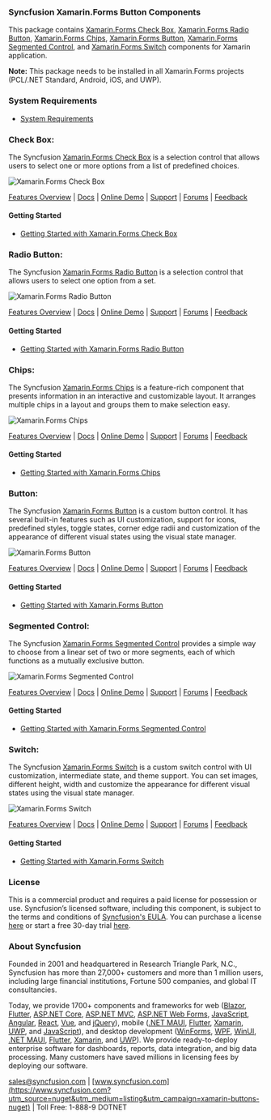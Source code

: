 ### Syncfusion Xamarin.Forms Button Components
This package contains [Xamarin.Forms Check Box](https://www.syncfusion.com/xamarin-ui-controls/xamarin-checkbox?utm_source=nuget&utm_medium=listing&utm_campaign=xamarin-buttons-nuget), [Xamarin.Forms Radio Button](https://www.syncfusion.com/xamarin-ui-controls/xamarin-radio-button?utm_source=nuget&utm_medium=listing&utm_campaign=xamarin-buttons-nuget), [Xamarin.Forms Chips](https://www.syncfusion.com/xamarin-ui-controls/xamarin-chips?utm_source=nuget&utm_medium=listing&utm_campaign=xamarin-buttons-nuget), [Xamarin.Forms Button](https://www.syncfusion.com/xamarin-ui-controls/xamarin-button?utm_source=nuget&utm_medium=listing&utm_campaign=xamarin-buttons-nuget), [Xamarin.Forms Segmented Control](https://www.syncfusion.com/xamarin-ui-controls/xamarin-segmented-control?utm_source=nuget&utm_medium=listing&utm_campaign=xamarin-buttons-nuget),  and [Xamarin.Forms Switch](https://www.syncfusion.com/xamarin-ui-controls/xamarin-switch?utm_source=nuget&utm_medium=listing&utm_campaign=xamarin-buttons-nuget) components for Xamarin application.

****Note:**** This package needs to be installed in all Xamarin.Forms projects (PCL/.NET Standard, Android, iOS, and UWP).

### System Requirements

* [System Requirements](https://help.syncfusion.com/xamarin/installation/system-requirements?utm_source=nuget&utm_medium=listing&utm_campaign=xamarin-buttons-nuget)

### Check Box:
The Syncfusion [Xamarin.Forms Check Box](https://www.syncfusion.com/xamarin-ui-controls/xamarin-checkbox?utm_source=nuget&utm_medium=listing&utm_campaign=xamarin-buttons-nuget) is a selection control that allows users to select one or more options from a list of predefined choices.

![Xamarin.Forms Check Box](https://cdn.syncfusion.com/nuget-readme/xamarin/xamarin_forms_checkbox.png)

[Features Overview](https://www.syncfusion.com/xamarin-ui-controls/xamarin-checkbox?utm_source=nuget&utm_medium=listing&utm_campaign=xamarin-buttons-nuget) | [Docs](https://help.syncfusion.com/xamarin/checkbox/getting-started?utm_source=nuget&utm_medium=listing&utm_campaign=xamarin-buttons-nuget) | [Online Demo](https://github.com/syncfusion/xamarin-demos?utm_source=nuget&utm_medium=listing&utm_campaign=xamarin-buttons-nuget) | [Support](https://support.syncfusion.com/create?utm_source=nuget&utm_medium=listing&utm_campaign=xamarin-buttons-nuget) | [Forums](https://www.syncfusion.com/forums/xamarin.forms?utm_source=nuget&utm_medium=listing&utm_campaign=xamarin-buttons-nuget) | [Feedback](https://www.syncfusion.com/feedback/xamarin-forms?utm_source=nuget&utm_medium=listing&utm_campaign=xamarin-buttons-nuget)

#### Getting Started

* [Getting Started with Xamarin.Forms Check Box](https://help.syncfusion.com/xamarin/checkbox/getting-started?utm_source=nuget&utm_medium=listing&utm_campaign=xamarin-buttons-nuget)

### Radio Button:
The Syncfusion [Xamarin.Forms Radio Button](https://www.syncfusion.com/xamarin-ui-controls/xamarin-radio-button?utm_source=nuget&utm_medium=listing&utm_campaign=xamarin-buttons-nuget) is a selection control that allows users to select one option from a set.

![Xamarin.Forms Radio Button](https://cdn.syncfusion.com/nuget-readme/xamarin/xamarin_forms_radiobutton.png)

[Features Overview](https://www.syncfusion.com/xamarin-ui-controls/xamarin-radio-button?utm_source=nuget&utm_medium=listing&utm_campaign=xamarin-buttons-nuget) | [Docs](https://help.syncfusion.com/xamarin/radio-button/getting-started?utm_source=nuget&utm_medium=listing&utm_campaign=xamarin-buttons-nuget) | [Online Demo](https://github.com/syncfusion/xamarin-demos?utm_source=nuget&utm_medium=listing&utm_campaign=xamarin-buttons-nuget) | [Support](https://support.syncfusion.com/create?utm_source=nuget&utm_medium=listing&utm_campaign=xamarin-buttons-nuget) | [Forums](https://www.syncfusion.com/forums/xamarin.forms?utm_source=nuget&utm_medium=listing&utm_campaign=xamarin-buttons-nuget) | [Feedback](https://www.syncfusion.com/feedback/xamarin-forms?utm_source=nuget&utm_medium=listing&utm_campaign=xamarin-buttons-nuget)

#### Getting Started

* [Getting Started with Xamarin.Forms Radio Button](https://help.syncfusion.com/xamarin/radio-button/getting-started?utm_source=nuget&utm_medium=listing&utm_campaign=xamarin-buttons-nuget)

### Chips:
The Syncfusion [Xamarin.Forms Chips](https://www.syncfusion.com/xamarin-ui-controls/xamarin-chips?utm_source=nuget&utm_medium=listing&utm_campaign=xamarin-buttons-nuget) is a feature-rich component that presents information in an interactive and customizable layout. It arranges multiple chips in a layout and groups them to make selection easy.

![Xamarin.Forms Chips](https://cdn.syncfusion.com/nuget-readme/xamarin/xamarin_forms_chips.png)

[Features Overview](https://www.syncfusion.com/xamarin-ui-controls/xamarin-chips?utm_source=nuget&utm_medium=listing&utm_campaign=xamarin-buttons-nuget) | [Docs](https://help.syncfusion.com/xamarin/chips/getting-started?utm_source=nuget&utm_medium=listing&utm_campaign=xamarin-buttons-nuget) | [Online Demo](https://github.com/syncfusion/xamarin-demos?utm_source=nuget&utm_medium=listing&utm_campaign=xamarin-buttons-nuget) | [Support](https://support.syncfusion.com/create?utm_source=nuget&utm_medium=listing&utm_campaign=xamarin-buttons-nuget) | [Forums](https://www.syncfusion.com/forums/xamarin.forms?utm_source=nuget&utm_medium=listing&utm_campaign=xamarin-buttons-nuget) | [Feedback](https://www.syncfusion.com/feedback/xamarin-forms?utm_source=nuget&utm_medium=listing&utm_campaign=xamarin-buttons-nuget)

#### Getting Started

* [Getting Started with Xamarin.Forms Chips](https://help.syncfusion.com/xamarin/chips/getting-started?utm_source=nuget&utm_medium=listing&utm_campaign=xamarin-buttons-nuget)

### Button:
The Syncfusion [Xamarin.Forms Button](https://www.syncfusion.com/xamarin-ui-controls/xamarin-button?utm_source=nuget&utm_medium=listing&utm_campaign=xamarin-buttons-nuget) is a custom button control. It has several built-in features such as UI customization, support for icons, predefined styles, toggle states, corner edge radii and customization of the appearance of different visual states using the visual state manager.

![Xamarin.Forms Button](https://cdn.syncfusion.com/nuget-readme/xamarin/xamarin_forms_button.png)

[Features Overview](https://www.syncfusion.com/xamarin-ui-controls/xamarin-button?utm_source=nuget&utm_medium=listing&utm_campaign=xamarin-buttons-nuget) | [Docs](https://help.syncfusion.com/xamarin/button/gettingstarted?utm_source=nuget&utm_medium=listing&utm_campaign=xamarin-buttons-nuget) | [Online Demo](https://github.com/syncfusion/xamarin-demos?utm_source=nuget&utm_medium=listing&utm_campaign=xamarin-buttons-nuget) | [Support](https://support.syncfusion.com/create?utm_source=nuget&utm_medium=listing&utm_campaign=xamarin-buttons-nuget) | [Forums](https://www.syncfusion.com/forums/xamarin.forms?utm_source=nuget&utm_medium=listing&utm_campaign=xamarin-buttons-nuget) | [Feedback](https://www.syncfusion.com/feedback/xamarin-forms?utm_source=nuget&utm_medium=listing&utm_campaign=xamarin-buttons-nuget)

#### Getting Started

* [Getting Started with Xamarin.Forms Button](https://help.syncfusion.com/xamarin/button/gettingstarted?utm_source=nuget&utm_medium=listing&utm_campaign=xamarin-buttons-nuget)

### Segmented Control:
The Syncfusion [Xamarin.Forms Segmented Control](https://www.syncfusion.com/xamarin-ui-controls/xamarin-segmented-control?utm_source=nuget&utm_medium=listing&utm_campaign=xamarin-buttons-nuget) provides a simple way to choose from a linear set of two or more segments, each of which functions as a mutually exclusive button.

![Xamarin.Forms Segmented Control](https://cdn.syncfusion.com/nuget-readme/xamarin/xamarin_forms_segmentedcontrol.png)

[Features Overview](https://www.syncfusion.com/xamarin-ui-controls/xamarin-segmented-control?utm_source=nuget&utm_medium=listing&utm_campaign=xamarin-buttons-nuget) | [Docs](https://help.syncfusion.com/xamarin/segmented-control/getting-started?utm_source=nuget&utm_medium=listing&utm_campaign=xamarin-buttons-nuget) | [Online Demo](https://github.com/syncfusion/xamarin-demos?utm_source=nuget&utm_medium=listing&utm_campaign=xamarin-buttons-nuget) | [Support](https://support.syncfusion.com/create?utm_source=nuget&utm_medium=listing&utm_campaign=xamarin-buttons-nuget) | [Forums](https://www.syncfusion.com/forums/xamarin.forms?utm_source=nuget&utm_medium=listing&utm_campaign=xamarin-buttons-nuget) | [Feedback](https://www.syncfusion.com/feedback/xamarin-forms?utm_source=nuget&utm_medium=listing&utm_campaign=xamarin-buttons-nuget)

#### Getting Started

* [Getting Started with Xamarin.Forms Segmented Control](https://help.syncfusion.com/xamarin/segmented-control/getting-started?utm_source=nuget&utm_medium=listing&utm_campaign=xamarin-buttons-nuget)

### Switch:
The Syncfusion [Xamarin.Forms Switch](https://www.syncfusion.com/xamarin-ui-controls/xamarin-switch?utm_source=nuget&utm_medium=listing&utm_campaign=xamarin-buttons-nuget) is a custom switch control with UI customization, intermediate state, and theme support. You can set images, different height, width and customize the appearance for different visual states using the visual state manager.

![Xamarin.Forms Switch](https://cdn.syncfusion.com/nuget-readme/xamarin/xamarin_forms_switch.png)

[Features Overview](https://www.syncfusion.com/xamarin-ui-controls/xamarin-switch?utm_source=nuget&utm_medium=listing&utm_campaign=xamarin-buttons-nuget) | [Docs](https://help.syncfusion.com/xamarin/switch/getting-started?utm_source=nuget&utm_medium=listing&utm_campaign=xamarin-buttons-nuget) | [Online Demo](https://github.com/syncfusion/xamarin-demos?utm_source=nuget&utm_medium=listing&utm_campaign=xamarin-buttons-nuget) | [Support](https://support.syncfusion.com/create?utm_source=nuget&utm_medium=listing&utm_campaign=xamarin-buttons-nuget) | [Forums](https://www.syncfusion.com/forums/xamarin.forms?utm_source=nuget&utm_medium=listing&utm_campaign=xamarin-buttons-nuget) | [Feedback](https://www.syncfusion.com/feedback/xamarin-forms?utm_source=nuget&utm_medium=listing&utm_campaign=xamarin-buttons-nuget)

#### Getting Started

* [Getting Started with Xamarin.Forms Switch](https://help.syncfusion.com/xamarin/switch/getting-started?utm_source=nuget&utm_medium=listing&utm_campaign=xamarin-buttons-nuget)

### License

This is a commercial product and requires a paid license for possession or use. Syncfusion’s licensed software, including this component, is subject to the terms and conditions of [Syncfusion's EULA](https://www.syncfusion.com/eula/es/?utm_source=nuget&utm_medium=listing&utm_campaign=xamarin-buttons-nuget). You can purchase a license [here](https://www.syncfusion.com/sales/products?utm_source=nuget&utm_medium=listing&utm_campaign=xamarin-buttons-nuget) or start a free 30-day trial [here](https://www.syncfusion.com/account/manage-trials/start-trials?utm_source=nuget&utm_medium=listing&utm_campaign=xamarin-buttons-nuget).

### About Syncfusion

Founded in 2001 and headquartered in Research Triangle Park, N.C., Syncfusion has more than 27,000+ customers and more than 1 million users, including large financial institutions, Fortune 500 companies, and global IT consultancies.
 
Today, we provide 1700+ components and frameworks for web ([Blazor](https://www.syncfusion.com/blazor-components?utm_source=nuget&utm_medium=listing&utm_campaign=xamarin-buttons-nuget), [Flutter](https://www.syncfusion.com/flutter-widgets?utm_source=nuget&utm_medium=listing&utm_campaign=xamarin-buttons-nuget), [ASP.NET Core](https://www.syncfusion.com/aspnet-core-ui-controls?utm_source=nuget&utm_medium=listing&utm_campaign=xamarin-buttons-nuget), [ASP.NET MVC](https://www.syncfusion.com/aspnet-mvc-ui-controls?utm_source=nuget&utm_medium=listing&utm_campaign=xamarin-buttons-nuget), [ASP.NET Web Forms](https://www.syncfusion.com/jquery/aspnet-webforms-ui-controls?utm_source=nuget&utm_medium=listing&utm_campaign=xamarin-buttons-nuget), [JavaScript](https://www.syncfusion.com/javascript-ui-controls?utm_source=nuget&utm_medium=listing&utm_campaign=xamarin-buttons-nuget), [Angular](https://www.syncfusion.com/angular-ui-components?utm_source=nuget&utm_medium=listing&utm_campaign=xamarin-buttons-nuget), [React](https://www.syncfusion.com/react-ui-components?utm_source=nuget&utm_medium=listing&utm_campaign=xamarin-buttons-nuget), [Vue](https://www.syncfusion.com/vue-ui-components?utm_source=nuget&utm_medium=listing&utm_campaign=xamarin-buttons-nuget), and [jQuery](https://www.syncfusion.com/jquery-ui-widgets?utm_source=nuget&utm_medium=listing&utm_campaign=xamarin-buttons-nuget)), mobile ([.NET MAUI](https://www.syncfusion.com/maui-controls?utm_source=nuget&utm_medium=listing&utm_campaign=xamarin-buttons-nuget), [Flutter](https://www.syncfusion.com/flutter-widgets?utm_source=nuget&utm_medium=listing&utm_campaign=xamarin-buttons-nuget), [Xamarin](https://www.syncfusion.com/xamarin-ui-controls?utm_source=nuget&utm_medium=listing&utm_campaign=xamarin-buttons-nuget), [UWP](https://www.syncfusion.com/uwp-ui-controls?utm_source=nuget&utm_medium=listing&utm_campaign=xamarin-buttons-nuget), and [JavaScript](https://www.syncfusion.com/javascript-ui-controls?utm_source=nuget&utm_medium=listing&utm_campaign=xamarin-buttons-nuget)), and desktop development ([WinForms](https://www.syncfusion.com/winforms-ui-controls?utm_source=nuget&utm_medium=listing&utm_campaign=xamarin-buttons-nuget), [WPF](https://www.syncfusion.com/wpf-controls?utm_source=nuget&utm_medium=listing&utm_campaign=xamarin-buttons-nuget), [WinUI](https://www.syncfusion.com/winui-controls?utm_source=nuget&utm_medium=listing&utm_campaign=xamarin-buttons-nuget), [.NET MAUI](https://www.syncfusion.com/maui-controls?utm_source=nuget&utm_medium=listing&utm_campaign=xamarin-buttons-nuget), [Flutter](https://www.syncfusion.com/flutter-widgets?utm_source=nuget&utm_medium=listing&utm_campaign=xamarin-buttons-nuget), [Xamarin](https://www.syncfusion.com/xamarin-ui-controls?utm_source=nuget&utm_medium=listing&utm_campaign=xamarin-buttons-nuget), and [UWP](https://www.syncfusion.com/uwp-ui-controls?utm_source=nuget&utm_medium=listing&utm_campaign=xamarin-buttons-nuget)). We provide ready-to-deploy enterprise software for dashboards, reports, data integration, and big data processing. Many customers have saved millions in licensing fees by deploying our software.

[sales@syncfusion.com](mailto:sales@syncfusion.com?Subject=Syncfusion%20Xamarin.Forms%20Button-%20NuGet) | [www.syncfusion.com](https://www.syncfusion.com?utm_source=nuget&utm_medium=listing&utm_campaign=xamarin-buttons-nuget) | Toll Free: 1-888-9 DOTNET


     